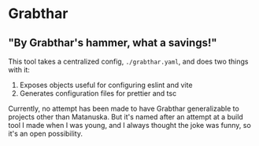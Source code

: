 # Grabthar

## "By Grabthar's hammer, what a savings!"

This tool takes a centralized config, `./grabthar.yaml`, and does two things
with it:

1. Exposes objects useful for configuring eslint and vite
2. Generates configuration files for prettier and tsc

Currently, no attempt has been made to have Grabthar generalizable to
projects other than Matanuska. But it's named after an attempt at a build tool
I made when I was young, and I always thought the joke was funny, so it's an
open possibility.
